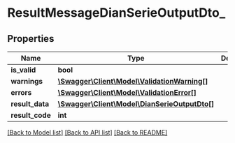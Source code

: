 # ResultMessageDianSerieOutputDto_

## Properties
Name | Type | Description | Notes
------------ | ------------- | ------------- | -------------
**is_valid** | **bool** |  | [optional] 
**warnings** | [**\Swagger\Client\Model\ValidationWarning[]**](ValidationWarning.md) |  | [optional] 
**errors** | [**\Swagger\Client\Model\ValidationError[]**](ValidationError.md) |  | [optional] 
**result_data** | [**\Swagger\Client\Model\DianSerieOutputDto[]**](DianSerieOutputDto.md) |  | [optional] 
**result_code** | **int** |  | [optional] 

[[Back to Model list]](../README.md#documentation-for-models) [[Back to API list]](../README.md#documentation-for-api-endpoints) [[Back to README]](../README.md)


